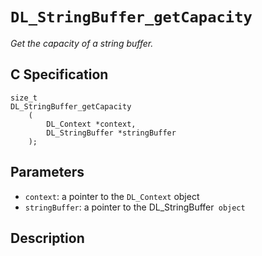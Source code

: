# `DL_StringBuffer_getCapacity`
*Get the capacity of a string buffer.*

## C Specification
```
size_t
DL_StringBuffer_getCapacity
    (
        DL_Context *context,
        DL_StringBuffer *stringBuffer
    );
```

## Parameters
- `context`: a pointer to the `DL_Context` object
- `stringBuffer`: a pointer to the DL_StringBuffer` object`

## Description